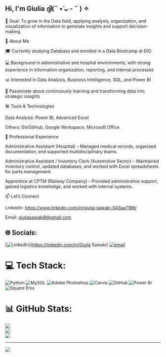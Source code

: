 ## Hi, I'm Giulia ദ്ദി(˵ •̀ ᴗ - ˵ ) ✧

🎯 Goal: To grow in the Data field, applying analysis, organization, and visualization of information to generate insights and support decision-making.

🚀 About Me

🎓 Currently studying Database and enrolled in a Data Bootcamp at DIO<br/>

💻 Background in administrative and hospital environments, with strong experience in information organization, reporting, and internal processes<br/>

📊 Interested in Data Analysis, Business Intelligence, SQL, and Power BI<br/>

🌱 Passionate about continuously learning and transforming data into strategic insights<br/>

🛠️ Tools & Technologies

Data Analysis: Power BI, Advanced Excel<br/>

Others: Git/GitHub, Google Workspace, Microsoft Office<br/>


🌟 Professional Experience

Administrative Assistant (Hospital) – Managed medical records, organized documentation, and supported multidisciplinary teams.<br/>

Administrative Assistant / Inventory Clerk (Automotive Sector) – Maintained inventory control, updated databases, and worked with Excel spreadsheets for parts management.<br/>

Apprentice at CPTM (Railway Company) – Provided administrative support, gained logistics knowledge, and worked with internal systems.<br/>

📫 Let’s Connect

LinkedIn: https://www.linkedin.com/in/giulia-sawaki-043aa7189/<br/>

Email: giuliasawaki8@gmail.com<br/>


## 🌐 Socials:
[![LinkedIn](https://img.shields.io/badge/LinkedIn-%230077B5.svg?logo=linkedin&logoColor=white)](https://linkedin.com/in/Giulia Sawaki) [![email](https://img.shields.io/badge/Email-D14836?logo=gmail&logoColor=white)](mailto:giuliasawaki8@gmail.com) 

# 💻 Tech Stack:
![Python](https://img.shields.io/badge/python-3670A0?style=for-the-badge&logo=python&logoColor=ffdd54) ![MySQL](https://img.shields.io/badge/mysql-4479A1.svg?style=for-the-badge&logo=mysql&logoColor=white) ![Adobe Photoshop](https://img.shields.io/badge/adobe%20photoshop-%2331A8FF.svg?style=for-the-badge&logo=adobe%20photoshop&logoColor=white) ![Canva](https://img.shields.io/badge/Canva-%2300C4CC.svg?style=for-the-badge&logo=Canva&logoColor=white) ![GitHub](https://img.shields.io/badge/github-%23121011.svg?style=for-the-badge&logo=github&logoColor=white) ![Power Bi](https://img.shields.io/badge/power_bi-F2C811?style=for-the-badge&logo=powerbi&logoColor=black) ![Square Enix](https://img.shields.io/badge/SquareEnix-%23ED1C24.svg?style=for-the-badge&logo=SquareEnix&logoColor=white)
# 📊 GitHub Stats:
![](https://github-readme-stats.vercel.app/api?username=giuliasawaki4&theme=rose&hide_border=false&include_all_commits=false&count_private=false)<br/>
![](https://nirzak-streak-stats.vercel.app/?user=giuliasawaki4&theme=rose&hide_border=false)<br/>
![](https://github-readme-stats.vercel.app/api/top-langs/?username=giuliasawaki4&theme=rose&hide_border=false&include_all_commits=false&count_private=false&layout=compact)

---
[![](https://visitcount.itsvg.in/api?id=giuliasawaki4&icon=7&color=5)](https://visitcount.itsvg.in)

<!-- Proudly created with GPRM ( https://gprm.itsvg.in ) -->
